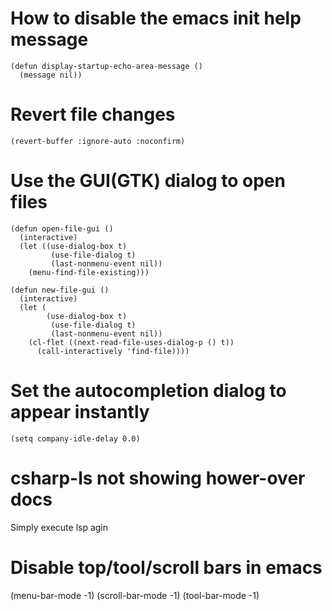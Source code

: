 # How to disable the emacs init help message
`(defun display-startup-echo-area-message ()` <br>
`  (message nil))`
  
# Revert file changes
`(revert-buffer :ignore-auto :noconfirm)`

# Use the GUI(GTK) dialog to open files
```
(defun open-file-gui ()
  (interactive)
  (let ((use-dialog-box t)
         (use-file-dialog t)
         (last-nonmenu-event nil))
    (menu-find-file-existing)))

(defun new-file-gui ()
  (interactive)
  (let (
        (use-dialog-box t)
         (use-file-dialog t)
         (last-nonmenu-event nil))
    (cl-flet ((next-read-file-uses-dialog-p () t))
      (call-interactively 'find-file))))
```

# Set the autocompletion dialog to appear instantly
`(setq company-idle-delay 0.0)`

# csharp-ls not showing hower-over docs
Simply execute lsp agin

# Disable top/tool/scroll bars in emacs
(menu-bar-mode -1)
(scroll-bar-mode -1)
(tool-bar-mode -1) 

